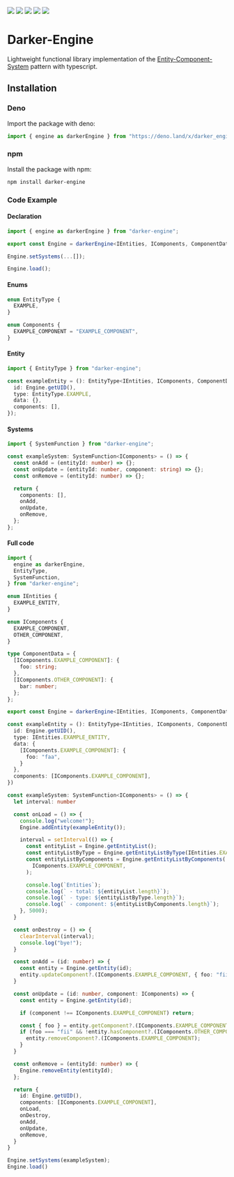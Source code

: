 [![](https://img.shields.io/badge/dependencies-0-yellow?style=for-the-badge)](https://www.npmjs.com/package/darker-engine?activeTab=dependencies)
[![](https://img.shields.io/github/workflow/status/darkaqua/darker-engine/Tests?label=Tests&style=for-the-badge)](https://github.com/darkaqua/darker-engine/actions/workflows/tests.yml)
[![](https://img.shields.io/github/workflow/status/darkaqua/darker-engine/Publish?label=Build&style=for-the-badge)](https://github.com/darkaqua/darker-engine/actions/workflows/publish.yml)
[![](https://img.shields.io/npm/v/darker-engine?style=for-the-badge)](https://www.npmjs.com/package/darker-engine)
[![](https://img.shields.io/bundlephobia/min/darker-engine?label=BUILD%20SIZE&style=for-the-badge)](https://www.npmjs.com/package/darker-engine)

# Darker-Engine

Lightweight functional library implementation of the
[Entity-Component-System](https://en.wikipedia.org/wiki/Entity_component_system)
pattern with typescript.

## Installation

### Deno

Import the package with deno:

```ts
import { engine as darkerEngine } from "https://deno.land/x/darker_engine/mod.ts";
```

### npm

Install the package with npm:

```bash
npm install darker-engine
```

### Code Example

#### Declaration

```ts
import { engine as darkerEngine } from "darker-engine";

export const Engine = darkerEngine<IEntities, IComponents, ComponentData>();

Engine.setSystems(...[]);

Engine.load();
```

#### Enums

```ts
enum EntityType {
  EXAMPLE,
}

enum Components {
  EXAMPLE_COMPONENT = "EXAMPLE_COMPONENT",
}
```

#### Entity

```ts
import { EntityType } from "darker-engine";

const exampleEntity = (): EntityType<IEntities, IComponents, ComponentData> => ({
  id: Engine.getUID(),
  type: EntityType.EXAMPLE,
  data: {},
  components: [],
});
```

#### Systems

```ts
import { SystemFunction } from "darker-engine";

const exampleSystem: SystemFunction<IComponents> = () => {
  const onAdd = (entityId: number) => {};
  const onUpdate = (entityId: number, component: string) => {};
  const onRemove = (entityId: number) => {};

  return {
    components: [],
    onAdd,
    onUpdate,
    onRemove,
  };
};
```

#### Full code

```ts
import {
  engine as darkerEngine,
  EntityType,
  SystemFunction,
} from "darker-engine";

enum IEntities {
  EXAMPLE_ENTITY,
}

enum IComponents {
  EXAMPLE_COMPONENT,
  OTHER_COMPONENT,
}

type ComponentData = {
  [IComponents.EXAMPLE_COMPONENT]: {
    foo: string;
  },
  [IComponents.OTHER_COMPONENT]: {
    bar: number;
  };
};

export const Engine = darkerEngine<IEntities, IComponents, ComponentData>()

const exampleEntity = (): EntityType<IEntities, IComponents, ComponentData> => ({
  id: Engine.getUID(),
  type: IEntities.EXAMPLE_ENTITY,
  data: {
    [IComponents.EXAMPLE_COMPONENT]: {
      foo: "faa",
    }
  },
  components: [IComponents.EXAMPLE_COMPONENT],
})

const exampleSystem: SystemFunction<IComponents> = () => {
  let interval: number

  const onLoad = () => {
    console.log("welcome!");
    Engine.addEntity(exampleEntity());

    interval = setInterval(() => {
      const entityList = Engine.getEntityList();
      const entityListByType = Engine.getEntityListByType(IEntities.EXAMPLE_ENTITY);
      const entityListByComponents = Engine.getEntityListByComponents(
        IComponents.EXAMPLE_COMPONENT,
      );

      console.log(`Entities`);
      console.log(` - total: ${entityList.length}`);
      console.log(` - type: ${entityListByType.length}`);
      console.log(` - component: ${entityListByComponents.length}`);
    }, 5000);
  }

  const onDestroy = () => {
    clearInterval(interval);
    console.log("bye!");
  }

  const onAdd = (id: number) => {
    const entity = Engine.getEntity(id);
    entity.updateComponent?.(IComponents.EXAMPLE_COMPONENT, { foo: "fii" });
  }

  const onUpdate = (id: number, component: IComponents) => {
    const entity = Engine.getEntity(id);

    if (component !== IComponents.EXAMPLE_COMPONENT) return;

    const { foo } = entity.getComponent?.(IComponents.EXAMPLE_COMPONENT);
    if (foo === "fii" && !entity.hasComponent?.(IComponents.OTHER_COMPONENT)) {
      entity.removeComponent?.(IComponents.EXAMPLE_COMPONENT);
    }
  }

  const onRemove = (entityId: number) => {
    Engine.removeEntity(entityId);
  };

  return {
    id: Engine.getUID(),
    components: [IComponents.EXAMPLE_COMPONENT],
    onLoad,
    onDestroy,
    onAdd,
    onUpdate,
    onRemove,
  }
}

Engine.setSystems(exampleSystem);
Engine.load()
```
